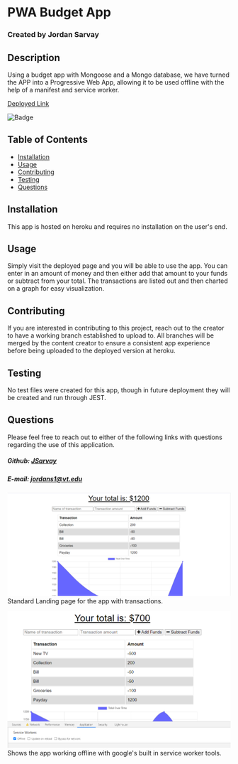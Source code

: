 # PWA Budget App
### Created by Jordan Sarvay

## Description
Using a budget app with Mongoose and a Mongo database, we have turned the APP into a Progressive Web App, allowing it to be used offline with the help of a manifest and service worker.

[Deployed Link](https://sarvay-budget.herokuapp.com/)

![Badge](https://img.shields.io/static/v1?label=License&message=MIT&color=<brightgreen>)

## Table of Contents
* [Installation](#installation)
* [Usage](#usage)
* [Contributing](#contributing)
* [Testing](#testing)
* [Questions](#questions)
    
## Installation
<a name="installation"></a>
This app is hosted on heroku and requires no installation on the user's end.
    
## Usage
<a name="usage"></a>
Simply visit the deployed page and you will be able to use the app. You can enter in an amount of money and then either add that amount to your funds or subtract from your total. The transactions are listed out and then charted on a graph for easy visualization.
    
## Contributing
<a name="contributing"></a>
If you are interested in contributing to this project, reach out to the creator to have a working branch established to upload to. All branches will be merged by the content creator to ensure a consistent app experience before being uploaded to the deployed version at heroku.

## Testing
<a name="testing"></a>
No test files were created for this app, though in future deployment they will be created and run through JEST.
    
## Questions
<a name="questions"></a>
Please feel free to reach out to either of the following links with questions regarding the use of this application.

##### Github: [JSarvay](http://github.com/JSarvay/)
##### E-mail: jordans1@vt.edu

![landing](./public/assets/landing.png)
Standard Landing page for the app with transactions.

![workout](./public/assets/offline.png)
Shows the app working offline with google's built in service worker tools.